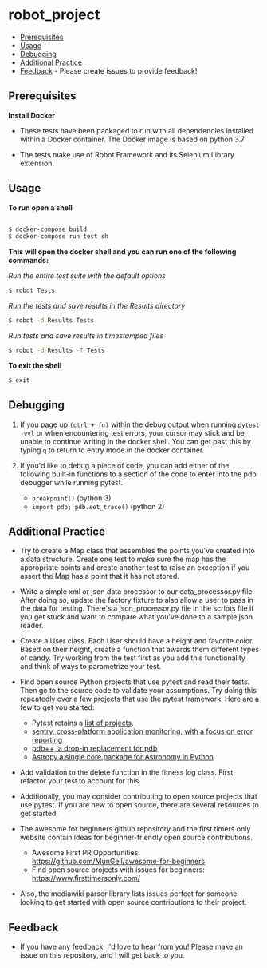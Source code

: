 # robot_project

- [Prerequisites](#prerequisites)
- [Usage](#usage)
- [Debugging](#debugging)
- [Additional Practice](#additional-practice)
- [Feedback](#feedback) - Please create issues to provide feedback!


## Prerequisites
**Install Docker**
  - These tests have been packaged to run with all dependencies
    installed within a Docker container. The Docker image is based on python 3.7

  - The tests make use of Robot Framework and its Selenium Library extension.


## Usage
**To run open a shell**

  ```bash

  $ docker-compose build
  $ docker-compose run test sh
  ```


**This will open the docker shell and you can run one of the following commands:**


  *Run the entire test suite with the default options*
    
  ``` bash
  $ robot Tests 
  ```

  *Run the tests and save results in the Results directory*
    
  ``` bash
  $ robot -d Results Tests
  ```

  *Run tests and save results in timestamped files*

  ``` bash
  $ robot -d Results -T Tests
  ```

**To exit the shell**
  ```bash
  $ exit
  ```


## Debugging

1. If you page up `(ctrl + fn)` within the debug output when running `pytest -vvl` or
when encountering test errors, your cursor may stick and be unable to continue 
writing in the docker shell. You can get past this by typing `q` to return to
entry mode in the docker container.


1. If you'd like to debug a piece of code, you can add either of the following built-in functions
   to a section of the code to enter into the pdb debugger while running pytest. 
   * `breakpoint()` (python 3)
   * `import pdb; pdb.set_trace()` (python 2)

## Additional Practice

- Try to create a Map class that assembles the points you've created into a
data structure. Create one test to make sure the map has the appropriate points
and create another test to raise an exception if you assert the Map has a point
that it has not stored.

- Write a simple xml or json data processor to our data_processor.py file. After doing so, update the factory fixture to also allow a user to pass in the data for testing. There's a json_processor.py file in the scripts file if you get stuck and want to compare what you've done to a sample json reader.

- Create a User class. Each User should have a height and favorite color. Based
on their height, create a function that awards them different types of candy.
Try working from the test first as you add this functionality and think of ways
to parametrize your test.

- Find open source Python projects that use pytest and read their tests. Then
go to the source code to validate your assumptions. Try doing this repeatedly
over a few projects that use the pytest framework. Here are a few to get you
started: 
    - Pytest retains a [list of projects](https://docs.pytest.org/en/latest/projects.html).
    - [sentry, cross-platform application monitoring, with a focus on error reporting](
https://github.com/getsentry/sentry/blob/master/tests/sentry/eventstream/kafka/test_consumer.py)
    - [pdb++, a drop-in replacement for pdb](https://github.com/pdbpp/pdbpp/blob/master/testing/test_pdb.py)
    - [Astropy,a single core package for Astronomy in Python](https://github.com/astropy/astropy/tree/master/astropy/tests/tests)


- Add validation to the delete function in the fitness log class. First,
refactor your test to account for this.

- Additionally, you may consider contributing to open source projects that use
pytest. If you are new to open source, there are several resources to get
started.

- The awesome for beginners github repository and the first timers only website
contain ideas for beginner-friendly open source contributions.
   - Awesome First PR Opportunities: https://github.com/MunGell/awesome-for-beginners
   - Find open source projects with issues for beginners: https://www.firsttimersonly.com/

- Also, the mediawiki parser library lists issues perfect for someone looking
to get started with open source contributions to their project.



## Feedback
- If you have any feedback, I'd love to hear from
you! Please make an issue on this repository, and I will get back to you.
